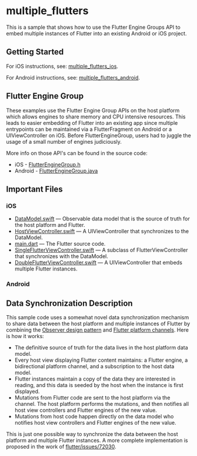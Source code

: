 # multiple_flutters

This is a sample that shows how to use the Flutter Engine Groups API to embed
multiple instances of Flutter into an existing Android or iOS project.

## Getting Started

For iOS instructions, see:
[multiple_flutters_ios](../multiple_flutters_ios/README.md).

For Android instructions, see:
[multiple_flutters_android](../multiple_flutters_android/README.md).

## Flutter Engine Group

These examples use the Flutter Engine Group APIs on the host platform which
allows engines to share memory and CPU intensive resources. This leads to easier
embedding of Flutter into an existing app since multiple entrypoints can be
maintained via a FlutterFragment on Android or a UIViewController on iOS.
Before FlutterEngineGroup, users had to juggle the usage of a small number of
engines judiciously.

More info on those API's can be found in the source
code:

- iOS -
  [FlutterEngineGroup.h](https://github.com/flutter/engine/blob/master/shell/platform/darwin/ios/framework/Headers/FlutterEngineGroup.h)
- Android -
  [FlutterEngineGroup.java](https://github.com/flutter/engine/blob/master/shell/platform/android/io/flutter/embedding/engine/FlutterEngineGroup.java)

## Important Files

### iOS

- [DataModel.swift](./multiple_flutters_ios/MultipleFluttersIos/HostViewController.swift)
  — Observable data model that is the source of truth for the host platform and Flutter.
- [HostViewController.swift](./multiple_flutters_ios/MultipleFluttersIos/HostViewController.swift)
  — A UIViewController that synchronizes to the DataModel.
- [main.dart](./multiple_flutters_module/lib/main.dart) — The Flutter source
  code.
- [SingleFlutterViewController.swift](./multiple_flutters_ios/MultipleFluttersIos/SingleFlutterViewController.swift)
  — A subclass of FlutterViewController that synchronizes with the DataModel.
- [DoubleFlutterViewController.swift](./multiple_flutters_ios/MultipleFluttersIos/DoubleFlutterViewController.swift)
  — A UIViewController that embeds multiple Flutter instances.

### Android

## Data Synchronization Description

This sample code uses a somewhat novel data synchronization mechanism to share
data between the host platform and multiple instances of Flutter by combining
the [Observer design pattern](https://en.wikipedia.org/wiki/Observer_pattern)
and [Flutter platform
channels](https://flutter.dev/docs/development/platform-integration/platform-channels).
Here is how it works:

- The definitive source of truth for the data lives in the host platform data
  model.
- Every host view displaying Flutter content maintains: a Flutter engine, a
  bidirectional platform channel, and a subscription to the host data model.
- Flutter instances maintain a copy of the data they are interested in reading,
  and this data is seeded by the host when the instance is first displayed.
- Mutations from Flutter code are sent to the host platform via the channel. The
  host platform performs the mutations, and then notifies all host view
  controllers and Flutter engines of the new value.
- Mutations from host code happen directly on the data model who notifies host
  view controllers and Flutter engines of the new value.

This is just one possible way to synchronize the data between the host platform
and multiple Flutter instances. A more complete implementation is proposed in
the work of
[flutter/issues/72030](https://github.com/flutter/flutter/issues/72030).
